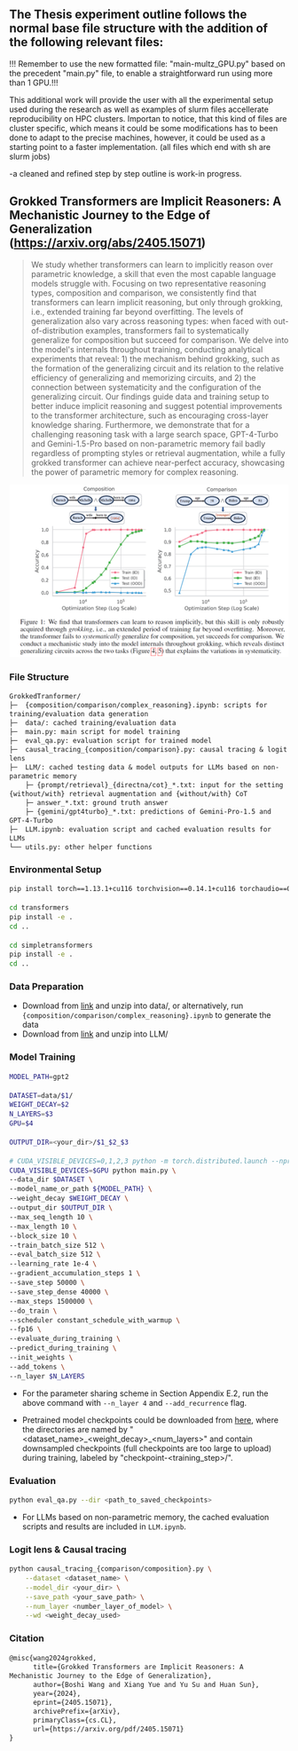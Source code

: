 ## The Thesis experiment outline follows the normal base file structure with the addition of the following relevant files:

!!! Remember to use the new formatted file: "main-multz_GPU.py" based on the precedent "main.py" file, to enable a straightforward run using more than 1 GPU.!!!

This additional work will provide the user with all the experimental setup used during the research as well as examples of slurm files accellerate reproducibility on HPC clusters.
Importan to notice, that this kind of files are cluster specific, which means it could be some modifications has to been done to adapt to the precise machines, however, it could be used as a starting point to a faster implementation. (all files which end with sh are slurm jobs)

-a cleaned and refined step by step outline is work-in progress.



## Grokked Transformers are Implicit Reasoners: A Mechanistic Journey to the Edge of Generalization (https://arxiv.org/abs/2405.15071)

>We study whether transformers can learn to implicitly reason over parametric knowledge, a skill that even the most capable language models struggle with. Focusing on two representative reasoning types, composition and comparison, we consistently find that transformers can learn implicit reasoning, but only through grokking, i.e., extended training far beyond overfitting. The levels of generalization also vary across reasoning types: when faced with out-of-distribution examples, transformers fail to systematically generalize for composition but succeed for comparison. We delve into the model's internals throughout training, conducting analytical experiments that reveal: 1) the mechanism behind grokking, such as the formation of the generalizing circuit and its relation to the relative efficiency of generalizing and memorizing circuits, and 2) the connection between systematicity and the configuration of the generalizing circuit. Our findings guide data and training setup to better induce implicit reasoning and suggest potential improvements to the transformer architecture, such as encouraging cross-layer knowledge sharing. Furthermore, we demonstrate that for a challenging reasoning task with a large search space, GPT-4-Turbo and Gemini-1.5-Pro based on non-parametric memory fail badly regardless of prompting styles or retrieval augmentation, while a fully grokked transformer can achieve near-perfect accuracy, showcasing the power of parametric memory for complex reasoning.

<img width="750" alt="image" src="assets/1.png">


### File Structure
```
GrokkedTranformer/
├─  {composition/comparison/complex_reasoning}.ipynb: scripts for training/evaluation data generation
├─  data/: cached training/evaluation data
├─  main.py: main script for model training
├─  eval_qa.py: evaluation script for trained model
├─  causal_tracing_{composition/comparison}.py: causal tracing & logit lens
├─  LLM/: cached testing data & model outputs for LLMs based on non-parametric memory
    ├─ {prompt/retrieval}_{directna/cot}_*.txt: input for the setting {without/with} retrieval augmentation and {without/with} CoT
    ├─ answer_*.txt: ground truth answer
    ├─ {gemini/gpt4turbo}_*.txt: predictions of Gemini-Pro-1.5 and GPT-4-Turbo
├─  LLM.ipynb: evaluation script and cached evaluation results for LLMs
└── utils.py: other helper functions
```

### Environmental Setup
```bash
pip install torch==1.13.1+cu116 torchvision==0.14.1+cu116 torchaudio==0.13.1 --extra-index-url https://download.pytorch.org/whl/cu116

cd transformers
pip install -e .
cd ..

cd simpletransformers
pip install -e .
cd ..
```

### Data Preparation
- Download from [link](https://buckeyemailosu-my.sharepoint.com/:f:/g/personal/wang_13930_buckeyemail_osu_edu/EghpRAb3V71FnQsi44nuAfsB47HZSmmWuxt5DML2hqtM7w?e=TWeYkW) and unzip into data/, or alternatively, run ```{composition/comparison/complex_reasoning}.ipynb``` to generate the data
- Download from [link](https://buckeyemailosu-my.sharepoint.com/:f:/g/personal/wang_13930_buckeyemail_osu_edu/EiTbt6SLSLhLrJd_kgJJBtIBPerEzHziFVsmn98pP8sSZQ?e=KUaI0d) and unzip into LLM/

### Model Training
```bash
MODEL_PATH=gpt2

DATASET=data/$1/
WEIGHT_DECAY=$2
N_LAYERS=$3
GPU=$4

OUTPUT_DIR=<your_dir>/$1_$2_$3

# CUDA_VISIBLE_DEVICES=0,1,2,3 python -m torch.distributed.launch --nproc_per_node=4 --master_port 12345 main.py \
CUDA_VISIBLE_DEVICES=$GPU python main.py \
--data_dir $DATASET \
--model_name_or_path ${MODEL_PATH} \
--weight_decay $WEIGHT_DECAY \
--output_dir $OUTPUT_DIR \
--max_seq_length 10 \
--max_length 10 \
--block_size 10 \
--train_batch_size 512 \
--eval_batch_size 512 \
--learning_rate 1e-4 \
--gradient_accumulation_steps 1 \
--save_step 50000 \
--save_step_dense 40000 \
--max_steps 1500000 \
--do_train \
--scheduler constant_schedule_with_warmup \
--fp16 \
--evaluate_during_training \
--predict_during_training \
--init_weights \
--add_tokens \
--n_layer $N_LAYERS
```

- For the parameter sharing scheme in Section Appendix E.2, run the above command with ```--n_layer 4``` and ```--add_recurrence``` flag.

- Pretrained model checkpoints could be downloaded from [here](https://buckeyemailosu-my.sharepoint.com/:f:/g/personal/wang_13930_buckeyemail_osu_edu/EtXABU00W65KvWZ4hqKaq6kB7cag7Gi5UUoXH5qMb9AdTg?e=o73sqm), where the directories are named by "<dataset_name>\_<weight_decay>\_<num_layers>" and contain downsampled checkpoints (full checkpoints are too large to upload) during training, labeled by "checkpoint-<training_step>/".

### Evaluation
```bash
python eval_qa.py --dir <path_to_saved_checkpoints>
```

- For LLMs based on non-parametric memory, the cached evaluation scripts and results are included in ```LLM.ipynb```.


### Logit lens & Causal tracing
```bash
python causal_tracing_{comparison/composition}.py \
    --dataset <dataset_name> \
    --model_dir <your_dir> \
    --save_path <your_save_path> \
    --num_layer <number_layer_of_model> \
    --wd <weight_decay_used>
```

### Citation
```
@misc{wang2024grokked,
      title={Grokked Transformers are Implicit Reasoners: A Mechanistic Journey to the Edge of Generalization}, 
      author={Boshi Wang and Xiang Yue and Yu Su and Huan Sun},
      year={2024},
      eprint={2405.15071},
      archivePrefix={arXiv},
      primaryClass={cs.CL},
      url={https://arxiv.org/pdf/2405.15071}
}
```
